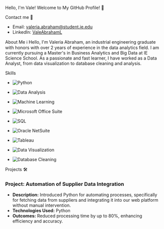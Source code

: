 
Hello, I'm Vale! Welcome to My GitHub Profile! 👋

 Contact me 📧

- Email: valeria.abraham@student.ie.edu
- LinkedIn: [ValeAbrahamL](https://www.linkedin.com/in/valeabrahaml/)


 About Me ℹ️
Hello, I'm Valeria Abraham, an industrial engineering graduate with honors with over 2 years of experience in the data analytics field. I am currently pursuing a Master's in Business Analytics and Big Data at IE Science School. As a passionate and fast learner, I have worked as a Data Analyst, from data visualization to database cleaning and analysis.

Skills

-  ![Python](https://img.shields.io/badge/-Python-blue)

-  ![Data Analysis](https://img.shields.io/badge/-Data%20Analysis-green)

-  ![Machine Learning](https://img.shields.io/badge/-Machine%20Learning-orange)

-  ![Microsoft Office Suite](https://img.shields.io/badge/-Microsoft%20Office%20Suite-red)

-  ![SQL](https://img.shields.io/badge/-SQL-brightgreen)

-  ![Oracle NetSuite](https://img.shields.io/badge/-Oracle%20NetSuite-yellow)

-  ![Tableau](https://img.shields.io/badge/-Tableau-brown)

-  ![Data Visualization](https://img.shields.io/badge/-Data%20Visualization-purple)

-  ![Database Cleaning](https://img.shields.io/badge/-Database%20Cleaning-gray)



Projects 🛠️

### Project: Automation of Supplier Data Integration
- **Description:** Introduced Python for automating processes, specifically for fetching data from suppliers and integrating it into our web platform without manual intervention.
- **Technologies Used:** Python
- **Outcomes:** Reduced processing time by up to 80%, enhancing efficiency and accuracy.



